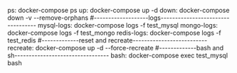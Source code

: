 
ps:
	docker-compose ps
up:
	docker-compose up -d
down:
	docker-compose down -v --remove-orphans
#-------------------logs----------------------------------
mysql-logs:
	docker-compose logs -f test_mysql 
mongo-logs:
	docker-compose logs -f test_mongo 
redis-logs:
	docker-compose logs -f test_redis 
#-------------reset and recreate--------------------------
recreate:
	docker-compose up -d --force-recreate
#-------------bash and sh---------------------------------
bash:
	docker-compose exec test_mysql bash